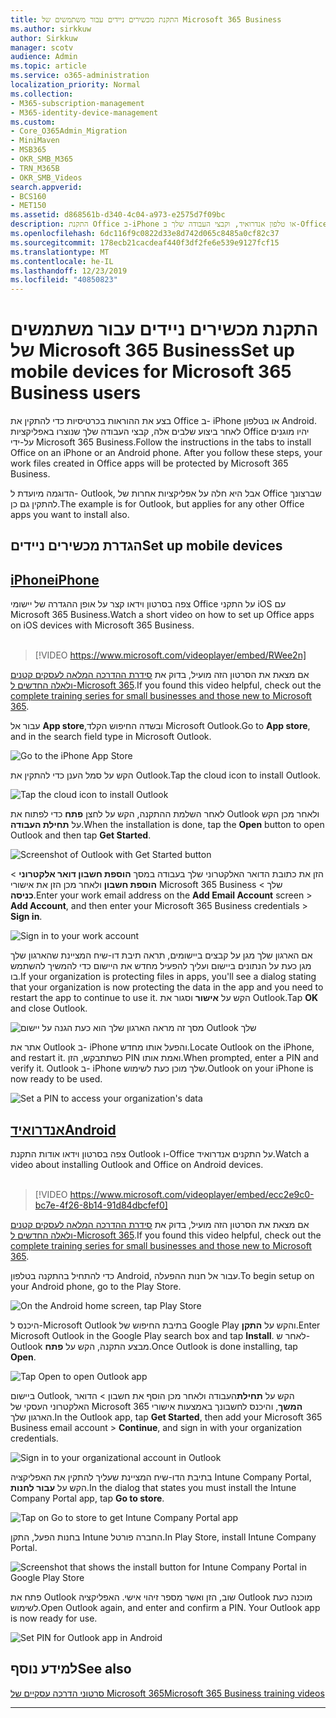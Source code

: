 ```yaml
---
title: התקנת מכשירים ניידים עבור משתמשים של Microsoft 365 Business
ms.author: sirkkuw
author: Sirkkuw
manager: scotv
audience: Admin
ms.topic: article
ms.service: o365-administration
localization_priority: Normal
ms.collection:
- M365-subscription-management
- M365-identity-device-management
ms.custom:
- Core_O365Admin_Migration
- MiniMaven
- MSB365
- OKR_SMB_M365
- TRN_M365B
- OKR_SMB_Videos
search.appverid:
- BCS160
- MET150
ms.assetid: d868561b-d340-4c04-a973-e2575d7f09bc
description: התקנת Office ב-iPhone או טלפון אנדרואיד, וקבצי העבודה שלך ב-Office apps יהיה מוגן על ידי Microsoft 365 Business.
ms.openlocfilehash: 6dc116f9c0822d33e8d742d065c8485a0cf82c37
ms.sourcegitcommit: 178ecb21cacdeaf440f3df2fe6e539e9127fcf15
ms.translationtype: MT
ms.contentlocale: he-IL
ms.lasthandoff: 12/23/2019
ms.locfileid: "40850823"
---
```

# <a name="set-up-mobile-devices-for-microsoft-365-business-users"></a><span data-ttu-id="1c83f-103">התקנת מכשירים ניידים עבור משתמשים של Microsoft 365 Business</span><span class="sxs-lookup"><span data-stu-id="1c83f-103">Set up mobile devices for Microsoft 365 Business users</span></span>

<span data-ttu-id="1c83f-p101">בצע את ההוראות בכרטיסיות כדי להתקין את Office ב- iPhone או בטלפון Android. לאחר ביצוע שלבים אלה, קבצי העבודה שלך שנוצרו באפליקציות Office יהיו מוגנים על-ידי Microsoft 365 Business.</span><span class="sxs-lookup"><span data-stu-id="1c83f-p101">Follow the instructions in the tabs to install Office on an iPhone or an Android phone. After you follow these steps, your work files created in Office apps will be protected by Microsoft 365 Business.</span></span>

<span data-ttu-id="1c83f-106">הדוגמה מיועדת ל- Outlook, אבל היא חלה על אפליקציות אחרות של Office שברצונך להתקין גם כן.</span><span class="sxs-lookup"><span data-stu-id="1c83f-106">The example is for Outlook, but applies for any other Office apps you want to install also.</span></span>
  
## <a name="set-up-mobile-devices"></a><span data-ttu-id="1c83f-107">הגדרת מכשירים ניידים</span><span class="sxs-lookup"><span data-stu-id="1c83f-107">Set up mobile devices</span></span>

## <a name="iphonetabiphone"></a>[<span data-ttu-id="1c83f-108">iPhone</span><span class="sxs-lookup"><span data-stu-id="1c83f-108">iPhone</span></span>](#tab/iPhone)
  
<span data-ttu-id="1c83f-109">צפה בסרטון וידאו קצר על אופן ההגדרה של יישומי Office על התקני iOS עם Microsoft 365 Business.</span><span class="sxs-lookup"><span data-stu-id="1c83f-109">Watch a short video on how to set up Office apps on iOS devices with Microsoft 365 Business.</span></span><br><br>

> [!VIDEO https://www.microsoft.com/videoplayer/embed/RWee2n] 

<span data-ttu-id="1c83f-110">אם מצאת את הסרטון הזה מועיל, בדוק את [סידרת ההדרכה המלאה לעסקים קטנים ולאלה החדשים ל-Microsoft 365](https://support.office.com/article/6ab4bbcd-79cf-4000-a0bd-d42ce4d12816).</span><span class="sxs-lookup"><span data-stu-id="1c83f-110">If you found this video helpful, check out the [complete training series for small businesses and those new to Microsoft 365](https://support.office.com/article/6ab4bbcd-79cf-4000-a0bd-d42ce4d12816).</span></span>

<span data-ttu-id="1c83f-111">עבור אל **App store**,ובשדה החיפוש הקלד Microsoft Outlook.</span><span class="sxs-lookup"><span data-stu-id="1c83f-111">Go to **App store**, and in the search field type in Microsoft Outlook.</span></span>
  
![Go to the iPhone App Store](media/886913de-76e5-4883-8ed0-4eb3ec06188f.png)
  
<span data-ttu-id="1c83f-113">הקש על סמל הענן כדי להתקין את Outlook.</span><span class="sxs-lookup"><span data-stu-id="1c83f-113">Tap the cloud icon to install Outlook.</span></span>
  
![Tap the cloud icon to install Outlook](media/665e1620-948a-4ab8-b914-dca49530142c.png)
  
<span data-ttu-id="1c83f-115">לאחר השלמת ההתקנה, הקש על לחצן **פתח** כדי לפתוח את Outlook ולאחר מכן הקש על **תחילת העבודה**.</span><span class="sxs-lookup"><span data-stu-id="1c83f-115">When the installation is done, tap the **Open** button to open Outlook and then tap **Get Started**.</span></span>
  
![Screenshot of Outlook with Get Started button](media/005bedec-ae50-4d75-b3bb-e7cef9e2561c.png)
  
<span data-ttu-id="1c83f-117">הזן את כתובת הדואר האלקטרוני שלך בעבודה במסך **הוספת חשבון דואר אלקטרוני** \> **הוספת חשבון** ולאחר מכן הזן את אישורי Microsoft 365 Business שלך \> **כניסה**.</span><span class="sxs-lookup"><span data-stu-id="1c83f-117">Enter your work email address on the **Add Email Account** screen \> **Add Account**, and then enter your Microsoft 365 Business credentials \> **Sign in**.</span></span>
  
![Sign in to your work account](media/3cef1fb5-7bec-4d3d-8542-872b731ce19f.png)
  
<span data-ttu-id="1c83f-119">אם הארגון שלך מגן על קבצים ביישומים, תראה תיבת דו-שיח המציינת שהארגון שלך מגן כעת על הנתונים ביישום ועליך להפעיל מחדש את היישום כדי להמשיך להשתמש בו.</span><span class="sxs-lookup"><span data-stu-id="1c83f-119">If your organization is protecting files in apps, you'll see a dialog stating that your organization is now protecting the data in the app and you need to restart the app to continue to use it.</span></span> <span data-ttu-id="1c83f-120">הקש על **אישור** וסגור את Outlook.</span><span class="sxs-lookup"><span data-stu-id="1c83f-120">Tap **OK** and close Outlook.</span></span> 
  
![מסך זה מראה הארגון שלך הוא כעת הגנה על יישום Outlook שלך](media/fb4c1c84-b1e9-42e1-8070-c13dcf79fb09.png)
  
<span data-ttu-id="1c83f-122">אתר את Outlook ב- iPhone והפעל אותו מחדש.</span><span class="sxs-lookup"><span data-stu-id="1c83f-122">Locate Outlook on the iPhone, and restart it.</span></span> <span data-ttu-id="1c83f-123">כשתתבקש, הזן PIN ואמת אותו.</span><span class="sxs-lookup"><span data-stu-id="1c83f-123">When prompted, enter a PIN and verify it.</span></span> <span data-ttu-id="1c83f-124">Outlook ב- iPhone שלך מוכן כעת לשימוש.</span><span class="sxs-lookup"><span data-stu-id="1c83f-124">Outlook on your iPhone is now ready to be used.</span></span>
  
![Set a PIN to access your organization's data](media/64f2630b-3164-47a4-9dd6-ca0c29ed5fb3.png)
  
## <a name="androidtabandroid"></a>[<span data-ttu-id="1c83f-126">אנדרואיד</span><span class="sxs-lookup"><span data-stu-id="1c83f-126">Android</span></span>](#tab/Android)
  
<span data-ttu-id="1c83f-127">צפה בסרטון וידאו אודות התקנת Outlook ו-Office על התקנים אנדרואיד.</span><span class="sxs-lookup"><span data-stu-id="1c83f-127">Watch a video about installing Outlook and Office on Android devices.</span></span><br><br>

> [!VIDEO https://www.microsoft.com/videoplayer/embed/ecc2e9c0-bc7e-4f26-8b14-91d84dbcfef0] 

<span data-ttu-id="1c83f-128">אם מצאת את הסרטון הזה מועיל, בדוק את [סידרת ההדרכה המלאה לעסקים קטנים ולאלה החדשים ל-Microsoft 365](https://support.office.com/article/6ab4bbcd-79cf-4000-a0bd-d42ce4d12816).</span><span class="sxs-lookup"><span data-stu-id="1c83f-128">If you found this video helpful, check out the [complete training series for small businesses and those new to Microsoft 365](https://support.office.com/article/6ab4bbcd-79cf-4000-a0bd-d42ce4d12816).</span></span>

<span data-ttu-id="1c83f-129">כדי להתחיל בהתקנה בטלפון Android, עבור אל חנות ההפעלה.</span><span class="sxs-lookup"><span data-stu-id="1c83f-129">To begin setup on your Android phone, go to the Play Store.</span></span>
  
![On the Android home screen, tap Play Store](media/93df88e7-c778-40e1-b35e-868ca6e97f6c.png)
  
<span data-ttu-id="1c83f-131">היכנס ל-Microsoft Outlook בתיבת החיפוש של Google Play והקש על **התקן**.</span><span class="sxs-lookup"><span data-stu-id="1c83f-131">Enter Microsoft Outlook in the Google Play search box and tap **Install**.</span></span> <span data-ttu-id="1c83f-132">לאחר ש-Outlook מבצע התקנה, הקש על **פתח**.</span><span class="sxs-lookup"><span data-stu-id="1c83f-132">Once Outlook is done installing, tap **Open**.</span></span>
  
![Tap Open to open Outlook app](media/8b4c5937-8875-4b5a-a5b6-b8c6c9cd6240.png)
  
<span data-ttu-id="1c83f-134">ביישום Outlook, הקש על **תחילת**העבודה ולאחר מכן הוסף את חשבון \> הדואר האלקטרוני העסקי של Microsoft 365 **המשך**, והיכנס לחשבונך באמצעות אישורי הארגון שלך.</span><span class="sxs-lookup"><span data-stu-id="1c83f-134">In the Outlook app, tap **Get Started**, then add your Microsoft 365 Business email account \> **Continue**, and sign in with your organization credentials.</span></span>
  
![Sign in to your organizational account in Outlook](media/18f67c66-4bab-4b99-94bd-080839312e29.png)
  
<span data-ttu-id="1c83f-136">בתיבת הדו-שיח המציינת שעליך להתקין את האפליקציה Intune Company Portal, הקש על **עבור לחנות**.</span><span class="sxs-lookup"><span data-stu-id="1c83f-136">In the dialog that states you must install the Intune Company Portal app, tap **Go to store**.</span></span>
  
![Tap on Go to store to get Intune Company Portal app](media/a702d712-5622-45dd-a511-b1adaee63071.png)
  
<span data-ttu-id="1c83f-138">בחנות הפעל, התקן Intune החברה פורטל.</span><span class="sxs-lookup"><span data-stu-id="1c83f-138">In Play Store, install Intune Company Portal.</span></span>
  
![Screenshot that shows the install button for Intune Company Portal in Google Play Store](media/5e0408f2-3f37-44dd-80ed-13ca2ac6df0c.png)
  
<span data-ttu-id="1c83f-p105">פתח את Outlook שוב, הזן ואשר מספר זיהוי אישי. האפליקציה Outlook מוכנה כעת לשימוש.</span><span class="sxs-lookup"><span data-stu-id="1c83f-p105">Open Outlook again, and enter and confirm a PIN. Your Outlook app is now ready for use.</span></span>
  
![Set  PIN for Outlook app in Android](media/edb91afb-f1ed-451a-bc6b-8ccba664e055.png)

## <a name="see-also"></a><span data-ttu-id="1c83f-143">למידע נוסף</span><span class="sxs-lookup"><span data-stu-id="1c83f-143">See also</span></span>

[<span data-ttu-id="1c83f-144">סרטוני הדרכה עסקיים של Microsoft 365</span><span class="sxs-lookup"><span data-stu-id="1c83f-144">Microsoft 365 Business training videos</span></span>](https://support.office.com/article/6ab4bbcd-79cf-4000-a0bd-d42ce4d12816)

---